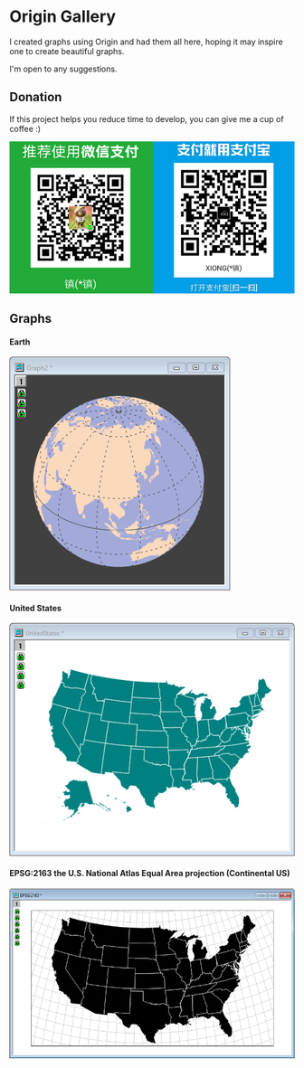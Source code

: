 # Origin Gallery

I created graphs using Origin and had them all here, hoping it may inspire one to create beautiful graphs.

I'm open to any suggestions.

## Donation
If this project helps you reduce time to develop, you can give me a cup of coffee :)

![donation](donation.png)

## Graphs
#### Earth
<img src="Graphs/Earth.png">

#### United States
<img src="Graphs/United States.png">

#### EPSG:2163 the U.S. National Atlas Equal Area projection (Continental US)
<img src="Graphs/EPSG2163.png">
